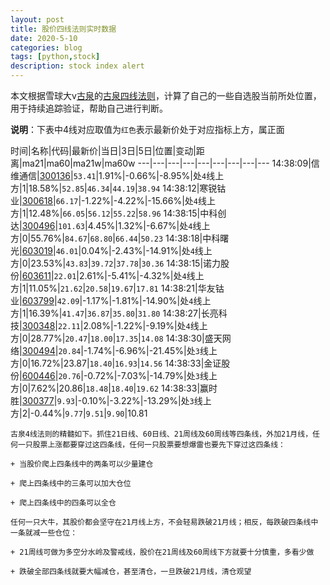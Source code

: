 ```yaml
---
layout: post
title: 股价四线法则实时数据
date: 2020-5-10
categories: blog
tags: [python,stock]
description: stock index alert
---
```



本文根据雪球大v[古泉](https://xueqiu.com/u/7148646888)的[古泉四线法则](https://xueqiu.com/7148646888/130498192)，计算了自己的一些自选股当前所处位置，用于持续追踪验证，帮助自己进行判断。

**说明**：下表中4线对应取值为`红色`表示最新价处于对应指标上方，属正面

时间|名称|代码|最新价|当日|3日|5日|位置|变动|距离|ma21|ma60|ma21w|ma60w
---|---|---|---|---|---|---|---|---
14:38:09|信维通信|[300136](https://xueqiu.com/S/SZ300136)|`53.41`|1.91%|-0.66%|-8.95%|处`4`线上方|1|18.58%|`52.85`|`46.34`|`44.19`|`38.94`
14:38:12|寒锐钴业|[300618](https://xueqiu.com/S/SZ300618)|`66.17`|-1.22%|-4.22%|-15.66%|处`4`线上方|1|12.48%|`66.05`|`56.12`|`55.22`|`58.96`
14:38:15|中科创达|[300496](https://xueqiu.com/S/SZ300496)|`101.63`|4.45%|1.32%|-6.67%|处`4`线上方|0|55.76%|`84.67`|`68.80`|`66.44`|`50.23`
14:38:18|中科曙光|[603019](https://xueqiu.com/S/SH603019)|`46.01`|0.04%|-2.43%|-14.91%|处`4`线上方|0|23.53%|`43.83`|`39.72`|`37.78`|`30.36`
14:38:15|诺力股份|[603611](https://xueqiu.com/S/SH603611)|`22.01`|2.61%|-5.41%|-4.32%|处`4`线上方|1|11.05%|`21.62`|`20.58`|`19.67`|`17.81`
14:38:21|华友钴业|[603799](https://xueqiu.com/S/SH603799)|`42.09`|-1.17%|-1.81%|-14.90%|处`4`线上方|1|16.39%|`41.47`|`36.87`|`35.80`|`31.80`
14:38:27|长亮科技|[300348](https://xueqiu.com/S/SZ300348)|`22.11`|2.08%|-1.22%|-9.19%|处`4`线上方|0|28.77%|`20.47`|`18.00`|`17.35`|`14.08`
14:38:30|盛天网络|[300494](https://xueqiu.com/S/SZ300494)|`20.84`|-1.74%|-6.96%|-21.45%|处`3`线上方|0|16.72%|23.87|`18.40`|`16.93`|`14.56`
14:38:33|金证股份|[600446](https://xueqiu.com/S/SH600446)|`20.76`|-0.72%|-7.03%|-14.79%|处`3`线上方|0|7.62%|20.86|`18.48`|`18.40`|`19.62`
14:38:33|赢时胜|[300377](https://xueqiu.com/S/SZ300377)|`9.93`|-0.10%|-3.22%|-13.29%|处`3`线上方|2|-0.44%|`9.77`|`9.51`|`9.90`|10.81

```
古泉4线法则的精髓如下。抓住21日线、60日线、21周线及60周线等四条线，外加21月线，任何一只股票上涨都要穿过这四条线，任何一只股票要想爆雷也要先下穿过这四条线：

+ 当股价爬上四条线中的两条可以少量建仓

+ 爬上四条线中的三条可以加大仓位

+ 爬上四条线中的四条可以全仓

任何一只大牛，其股价都会坚守在21月线上方，不会轻易跌破21月线；相反，每跌破四条线中一条就减一些仓位：

+ 21周线可做为多空分水岭及警戒线，股价在21周线及60周线下方就要十分慎重，多看少做

+ 跌破全部四条线就要大幅减仓，甚至清仓，一旦跌破21月线，清仓观望
```